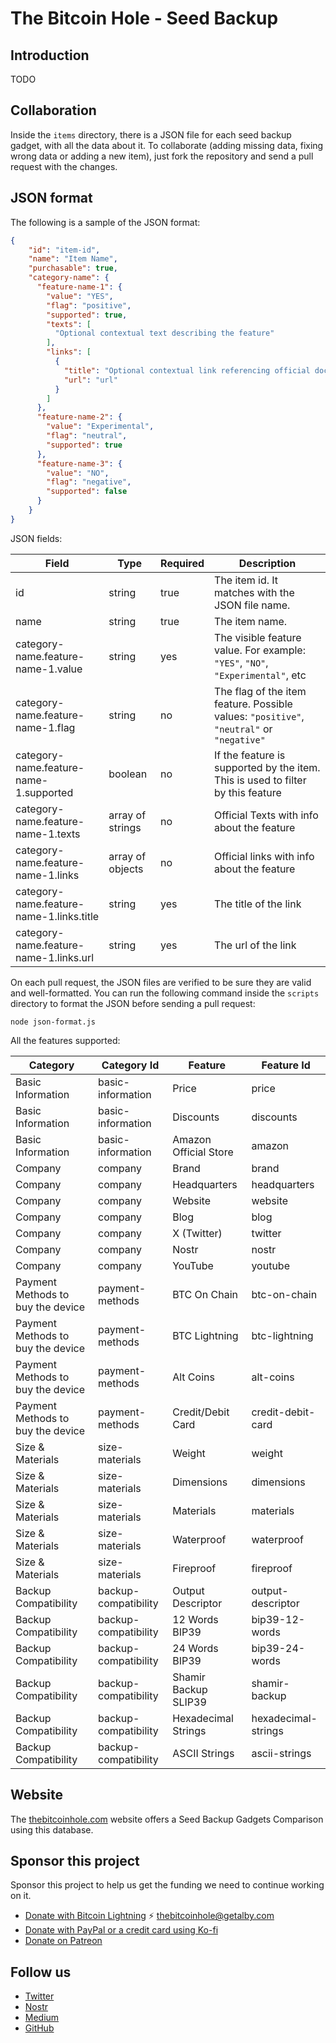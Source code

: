 # The Bitcoin Hole - Seed Backup

## Introduction

TODO

## Collaboration

Inside the `items` directory, there is a JSON file for each seed backup gadget, with all the data about it. To collaborate (adding missing data, fixing wrong data or adding a new item), just fork the repository and send a pull request with the changes.

## JSON format

The following is a sample of the JSON format:

```json
{
    "id": "item-id",
    "name": "Item Name",
    "purchasable": true,
    "category-name": {
      "feature-name-1": {
        "value": "YES", 
        "flag": "positive",
        "supported": true,
        "texts": [
          "Optional contextual text describing the feature"
        ],
        "links": [
          {
            "title": "Optional contextual link referencing official documentation",
            "url": "url"
          }
        ]
      },
      "feature-name-2": {
        "value": "Experimental",
        "flag": "neutral",
        "supported": true
      },
      "feature-name-3": {
        "value": "NO",
        "flag": "negative",
        "supported": false
      }
    }
}
```

JSON fields:

| Field | Type | Required | Description |
| --- | --- | --- | --- |
| id | string | true | The item id. It matches with the JSON file name. |
| name | string | true | The item name. |
| category-name.feature-name-1.value | string | yes | The visible feature value. For example: `"YES"`, `"NO"`, `"Experimental"`, etc |
| category-name.feature-name-1.flag | string | no | The flag of the item feature. Possible values: `"positive"`, `"neutral"` or `"negative"` |
| category-name.feature-name-1.supported | boolean | no | If the feature is supported by the item. This is used to filter by this feature |
| category-name.feature-name-1.texts | array of strings | no | Official Texts with info about the feature |
| category-name.feature-name-1.links | array of objects | no | Official links with info about the feature |
| category-name.feature-name-1.links.title | string | yes | The title of the link |
| category-name.feature-name-1.links.url | string | yes | The url of the link |

On each pull request, the JSON files are verified to be sure they are valid and well-formatted. You can run the following command inside the `scripts` directory to format the JSON before sending a pull request:

```
node json-format.js
```

All the features supported:

| Category | Category Id | Feature | Feature Id |
| --- | --- | --- | --- |
| Basic Information | basic-information | Price | price |
| Basic Information | basic-information | Discounts | discounts |
| Basic Information | basic-information | Amazon Official Store | amazon |
| Company | company | Brand | brand |
| Company | company | Headquarters | headquarters |
| Company | company | Website | website |
| Company | company | Blog | blog |
| Company | company | X (Twitter) | twitter |
| Company | company | Nostr | nostr |
| Company | company | YouTube | youtube |
| Payment Methods to buy the device | payment-methods | BTC On Chain | btc-on-chain |
| Payment Methods to buy the device | payment-methods | BTC Lightning | btc-lightning |
| Payment Methods to buy the device | payment-methods | Alt Coins | alt-coins |
| Payment Methods to buy the device | payment-methods | Credit/Debit Card | credit-debit-card |
| Size & Materials | size-materials | Weight | weight |
| Size & Materials | size-materials | Dimensions | dimensions |
| Size & Materials | size-materials | Materials | materials |
| Size & Materials | size-materials | Waterproof | waterproof |
| Size & Materials | size-materials | Fireproof | fireproof |
| Backup Compatibility | backup-compatibility | Output Descriptor | output-descriptor |
| Backup Compatibility | backup-compatibility | 12 Words BIP39 | bip39-12-words |
| Backup Compatibility | backup-compatibility | 24 Words BIP39 | bip39-24-words |
| Backup Compatibility | backup-compatibility | Shamir Backup SLIP39 | shamir-backup |
| Backup Compatibility | backup-compatibility | Hexadecimal Strings | hexadecimal-strings |
| Backup Compatibility | backup-compatibility | ASCII Strings | ascii-strings |

## Website

The [thebitcoinhole.com](https://thebitcoinhole.com/) website offers a Seed Backup Gadgets Comparison using this database.

## Sponsor this project
Sponsor this project to help us get the funding we need to continue working on it.

* [Donate with Bitcoin Lightning](https://getalby.com/p/thebitcoinhole) ⚡️ [thebitcoinhole@getalby.com](https://getalby.com/p/thebitcoinhole)
* [Donate with PayPal or a credit card using Ko-fi](https://ko-fi.com/thebitcoinhole)
* [Donate on Patreon](https://www.patreon.com/TheBitcoinHole)

## Follow us
* [Twitter](http://twitter.com/thebitcoinhole)
* [Nostr](https://snort.social/p/npub1mtd7s63xd85ykv09p7y8wvg754jpsfpplxknh5xr0pu938zf86fqygqxas)
* [Medium](https://blog.thebitcoinhole.com/)
* [GitHub](https://github.com/thebitcoinhole)

